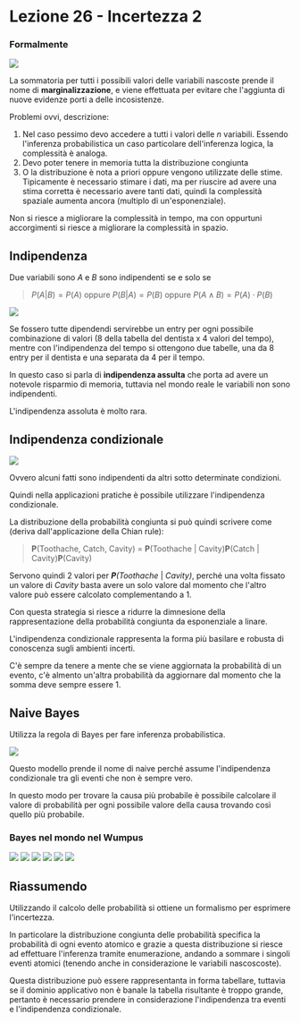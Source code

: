 # Lezione 26 - Incertezza 2

### Formalmente

![](./immagini/l25-enumerazione.png)

La sommatoria per tutti i possibili valori delle variabili nascoste prende il nome di **marginalizzazione**, e viene effettuata per evitare che l'aggiunta di nuove evidenze porti a delle incosistenze.

Problemi ovvi, descrizione:

1. Nel caso pessimo devo accedere a tutti i valori delle _n_ variabili. Essendo l'inferenza probabilistica un caso particolare dell'inferenza logica, la complessità è analoga.
2. Devo poter tenere in memoria tutta la distribuzione congiunta
3. O la distribuzione è nota a priori oppure vengono utilizzate delle stime. Tipicamente è necessario stimare i dati, ma per riuscire ad avere una stima corretta è necessario avere tanti dati, quindi la complessità spaziale aumenta ancora (multiplo di un'esponenziale).

Non si riesce a migliorare la complessità in tempo, ma con oppurtuni accorgimenti si riesce a migliorare la complessità in spazio.

## Indipendenza

Due variabili sono _A_ e _B_ sono indipendenti se e solo se

> $P(A|B) = P(A)$ oppure $P(B|A) = P(B)$ oppure $P(A\wedge B) = P(A) \cdot P(B)$

![](./immagini/l25-indipendenza.png)

Se fossero tutte dipendendi servirebbe un entry per ogni possibile combinazione di valori (8 della tabella del dentista x 4 valori del tempo), mentre con l'indipendenza del tempo si ottengono due tabelle, una da 8 entry per il dentista e una separata da 4 per il tempo.

In questo caso si parla di **indipendenza assulta** che porta ad avere un notevole risparmio di memoria, tuttavia nel mondo reale le variabili non sono indipendenti.

L'indipendenza assoluta è molto rara.

## Indipendenza condizionale

![](./immagini/l26-indcond.png)

Ovvero alcuni fatti sono indipendenti da altri sotto determinate condizioni.

Quindi nella applicazioni pratiche è possibile utilizzare l'indipendenza condizionale.

La distribuzione della probabilità congiunta si può quindi scrivere come (deriva dall'applicazione della Chian rule):

> **P**(Toothache, Catch, Cavity) = **P**(Toothache | Cavity)**P**(Catch | Cavity)**P**(Cavity)

Servono quindi 2 valori per _**P**(Toothache_ | _Cavity)_, perché una volta fissato un valore di _Cavity_ basta avere un solo valore dal momento che l'altro valore può essere calcolato complementando a 1.

Con questa strategia si riesce a ridurre la dimnesione della rappresentazione della probabilità congiunta da esponenziale a linare.

L'indipendenza condizionale rappresenta la forma più basilare e robusta di conoscenza sugli ambienti incerti.

C'è sempre da tenere a mente che se viene aggiornata la probabilità di un evento, c'è almento un'altra probabilità da aggiornare dal momento che la somma deve sempre essere 1.

## Naive Bayes

Utilizza la regola di Bayes per fare inferenza probabilistica.

![](./immagini/l26-naive.png)

Questo modello prende il nome di naive perché assume l'indipendenza condizionale tra gli eventi che non è sempre vero.

In questo modo per trovare la causa più probabile è possibile calcolare il valore di probabilità per ogni possibile valore della causa trovando così quello più probabile.

### Bayes nel mondo nel Wumpus

![](./immagini/l26-wumpus-1.png)
![](./immagini/l26-wumpus-2.png)
![](./immagini/l26-wumpus-3.png)
![](./immagini/l26-wumpus-4.png)
![](./immagini/l26-wumpus-conti.png)
![](./immagini/l26-wumpus-5.png)

## Riassumendo

Utilizzando il calcolo delle probabilità si ottiene un formalismo per esprimere l'incertezza.

In particolare la distribuzione congiunta delle probabilità specifica la probabilità di ogni evento atomico e grazie a questa distribuzione si riesce ad effettuare l'inferenza tramite enumerazione, andando a sommare i singoli eventi atomici (tenendo anche in considerazione le variabili nascoscoste).

Questa distribuzione può essere rappresentanta in forma tabellare, tuttavia se il dominio applicativo non è banale la tabella risultante è troppo grande, pertanto è necessario prendere in considerazione l'indipendenza tra eventi e l'indipendenza condizionale.
